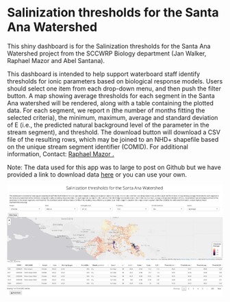 # Salinization thresholds for the Santa Ana Watershed

This shiny dashboard is for the Salinization thresholds for the Santa Ana Watershed project from the SCCWRP Biology department (Jan Walker, Raphael Mazor and Abel Santana).

This dashboard is intended to help support waterboard staff identify thresholds for ionic parameters based on biological response models. Users should select one item from each drop-down menu, and then push the filter button. A map showing average thresholds for each segment in the Santa Ana watershed will be rendered, along with a table containing the plotted data. For each segment, we report n (the number of months fitting the selected criteria), the minimum, maximum, average and standard deviation of E (i.e., the predicted natural background level of the parameter in the stream segment), and threshold. The download button will download a CSV file of the resulting rows, which may be joined to an NHD+ shapefile based on the unique stream segment identifier (COMID). For additional information, Contact: <a href='mailto:raphaelm@sccwrp.org'>Raphael Mazor .</a>

Note: The data used for this app was to large to post on Github but we have provided a link to download data [here](https://ftp.sccwrp.org/pub/download/PROJECTS/SCCWRP_Bio/RB8_ShinyData.zip) or you can use your own.

![dashboard screenshot](images/Screenshot%202023-02-13%20at%207.21.58%20PM.png)
